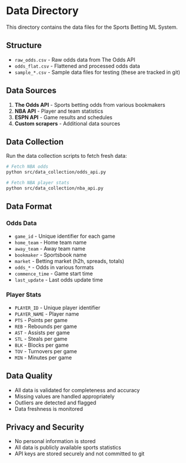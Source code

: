 # Data Directory

This directory contains the data files for the Sports Betting ML System.

## Structure

- `raw_odds.csv` - Raw odds data from The Odds API
- `odds_flat.csv` - Flattened and processed odds data
- `sample_*.csv` - Sample data files for testing (these are tracked in git)

## Data Sources

1. **The Odds API** - Sports betting odds from various bookmakers
2. **NBA API** - Player and team statistics
3. **ESPN API** - Game results and schedules
4. **Custom scrapers** - Additional data sources

## Data Collection

Run the data collection scripts to fetch fresh data:

```bash
# Fetch NBA odds
python src/data_collection/odds_api.py

# Fetch NBA player stats
python src/data_collection/nba_api.py
```

## Data Format

### Odds Data
- `game_id` - Unique identifier for each game
- `home_team` - Home team name
- `away_team` - Away team name
- `bookmaker` - Sportsbook name
- `market` - Betting market (h2h, spreads, totals)
- `odds_*` - Odds in various formats
- `commence_time` - Game start time
- `last_update` - Last odds update time

### Player Stats
- `PLAYER_ID` - Unique player identifier
- `PLAYER_NAME` - Player name
- `PTS` - Points per game
- `REB` - Rebounds per game
- `AST` - Assists per game
- `STL` - Steals per game
- `BLK` - Blocks per game
- `TOV` - Turnovers per game
- `MIN` - Minutes per game

## Data Quality

- All data is validated for completeness and accuracy
- Missing values are handled appropriately
- Outliers are detected and flagged
- Data freshness is monitored

## Privacy and Security

- No personal information is stored
- All data is publicly available sports statistics
- API keys are stored securely and not committed to git
